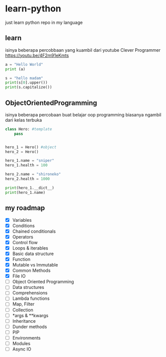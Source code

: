 # learn-python

just learn python repo in my language

## learn
isinya beberapa percobbaan yang kuambil dari youtube Clever Programmer
https://youtu.be/4F2m91eKmts

```python
a = "Hello World"
print (a)

s = "hello madam"
print(s[0].upper())
print(s.capitalize())
```

## ObjectOrientedProgramming
isinya beberapa percobaan buat belajar oop programming biasanya ngambil dari kelas terbuka

```python
class Hero: #template
    pass


hero_1 = Hero() #object
hero_2 = Hero()

hero_1.name = "sniper"
hero_1.health = 100

hero_2.name = "shironeko"
hero_2.health = 1000

print(hero_1.__dict__)
print(hero_1.name)
```
## my roadmap
- [x] Variables
- [x] Conditions
- [x] Chained conditionals
- [x] Operators
- [x] Control flow
- [x] Loops & iterables
- [x] Basic data structure
- [x] Function
- [x] Mutable vs Immutable
- [x] Common Methods
- [x] File IO
- [ ] Object Oriented Programming
- [ ] Data structures
- [ ] Comprehensions
- [ ] Lambda functions
- [ ] Map, Filter
- [ ] Collection
- [ ] *args & **kwargs
- [ ] Inheritance
- [ ] Dunder methods
- [ ] PIP
- [ ] Environments
- [ ] Modules
- [ ] Async IO
